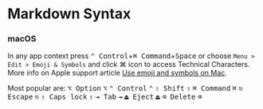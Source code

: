 # Markdown Syntax

### macOS
In any app context press <kbd>⌃ Control</kbd>+<kbd>⌘ Command</kbd>+<kbd>Space</kbd> or choose `Menu > Edit > Emoji & Symbols` and click ⌘ icon to access Technical Characters. More info on Apple support article [Use emoji and symbols on Mac](https://support.apple.com/guide/mac-help/use-emoji-and-symbols-on-mac-mchlp1560/mac).

Most popular are:
<kbd>⌥ Option</kbd> <kbd>⌥</kbd>
<kbd>⌃ Control</kbd> <kbd>⌃</kbd>
<kbd>⇧ Shift</kbd> <kbd>⇧</kbd>
<kbd>⌘ Command</kbd> <kbd>⌘</kbd>
<kbd>⎋ Escape</kbd> <kbd>⎋</kbd>
<kbd>⇪ Caps lock</kbd> <kbd>⇪</kbd>
<kbd>⇥ Tab</kbd> <kbd>⇥</kbd>
<kbd>⏏︎ Eject</kbd> <kbd>⏏︎</kbd>
<kbd>⌫ Delete</kbd> <kbd>⌫</kbd>
